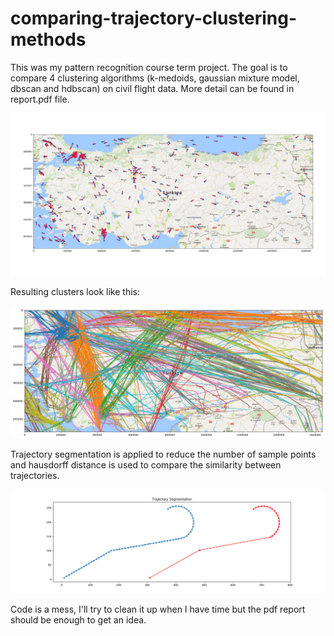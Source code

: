 # comparing-trajectory-clustering-methods

This was my pattern recognition course term project. The goal is to compare 4 clustering algorithms (k-medoids, gaussian mixture model, dbscan and hdbscan) on civil flight data. More detail can be found in report.pdf file.

![A snapshot of data](data.png)

Resulting clusters look like this:

![Resulting clusters with one method](result.png)

Trajectory segmentation is applied to reduce the number of sample points and hausdorff distance is used to compare the similarity between trajectories.

![Trajectory Segmentation](segmentation.png)

Code is a mess, I'll try to clean it up when I have time but the pdf report should be enough to get an idea.
